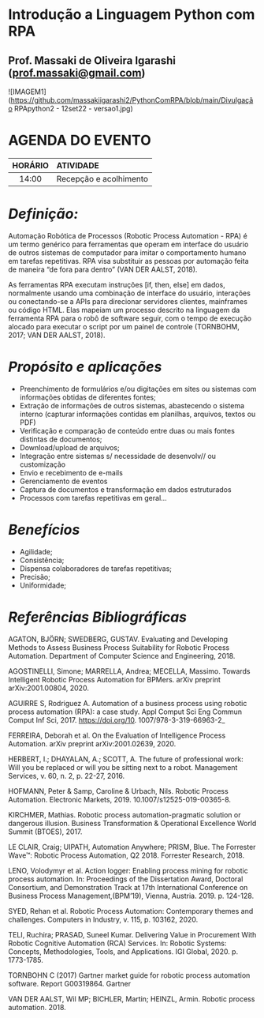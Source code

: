 # Introdução a Linguagem Python com RPA
## Prof. Massaki de Oliveira Igarashi (prof.massaki@gmail.com)
![IMAGEM1](https://github.com/massakiigarashi2/PythonComRPA/blob/main/Divulgação RPApython2 - 12set22 - versao1.jpg)

# AGENDA DO EVENTO
**HORÁRIO** | **ATIVIDADE**
:------: | :------ 
14:00  | Recepção e acolhimento 



# *Definição:*
Automação Robótica de Processos  (Robotic Process Automation - RPA) é um termo genérico para ferramentas que operam em interface do usuário de outros sistemas de computador para imitar o comportamento humano em tarefas repetitivas. RPA visa substituir as pessoas por automação feita de maneira “de fora para dentro” (VAN DER AALST, 2018).  

As ferramentas RPA executam instruções [if, then, else] em dados, normalmente usando uma combinação de interface do usuário, interações ou conectando-se a APIs para direcionar servidores clientes, mainframes ou código HTML. Elas mapeiam um processo descrito na linguagem da ferramenta RPA para o robô de software seguir, com o tempo de execução alocado para executar o script por um painel de controle (TORNBOHM, 2017; VAN DER AALST, 2018). 

# *Propósito e aplicações*
* Preenchimento de formulários e/ou digitações em sites ou sistemas com informações obtidas de diferentes fontes;
* Extração de informações de outros sistemas, abastecendo o sistema interno (capturar informações contidas em planilhas, arquivos, textos ou PDF)
* Verificação e comparação de conteúdo entre duas ou mais fontes distintas de documentos;
* Download/upload de arquivos;
* Integração entre sistemas s/ necessidade de desenvolv// ou customização
* Envio e recebimento de e-mails
* Gerenciamento de eventos
* Captura de documentos e transformação em dados estruturados
* Processos com tarefas repetitivas em geral...

# *Benefícios*
* Agilidade;
* Consistência;
* Dispensa colaboradores de tarefas repetitivas;
* Precisão;
* Uniformidade;

# *Referências Bibliográficas*
AGATON, BJÖRN; SWEDBERG, GUSTAV. Evaluating and Developing Methods to Assess Business Process Suitability for Robotic Process Automation. Department of Computer Science and Engineering, 2018.

AGOSTINELLI, Simone; MARRELLA, Andrea; MECELLA, Massimo. Towards Intelligent Robotic Process Automation for BPMers. arXiv preprint arXiv:2001.00804, 2020.

AGUIRRE S, Rodriguez A. Automation of a business process using robotic process automation (RPA): a case study. Appl Comput Sci Eng Commun Comput Inf Sci, 2017. https://doi.org/10. 1007/978-3-319-66963-2_

FERREIRA, Deborah et al. On the Evaluation of Intelligence Process Automation. arXiv preprint arXiv:2001.02639, 2020.

HERBERT, I.; DHAYALAN, A.; SCOTT, A. The future of professional work: Will you be replaced or will you be sitting next to a robot. Management Services, v. 60, n. 2, p. 22-27, 2016.

HOFMANN, Peter & Samp, Caroline & Urbach, Nils. Robotic Process Automation. Electronic Markets, 2019. 10.1007/s12525-019-00365-8. 

KIRCHMER, Mathias. Robotic process automation-pragmatic solution or dangerous illusion. Business Transformation & Operational Excellence World Summit (BTOES), 2017.

LE CLAIR, Craig; UIPATH, Automation Anywhere; PRISM, Blue. The Forrester Wave™: Robotic Process Automation, Q2 2018. Forrester Research, 2018.

LENO, Volodymyr et al. Action logger: Enabling process mining for robotic process automation. In: Proceedings of the Dissertation Award, Doctoral Consortium, and Demonstration Track at 17th International Conference on Business Process Management,(BPM’19), Vienna, Austria. 2019. p. 124-128.

SYED, Rehan et al. Robotic Process Automation: Contemporary themes and challenges. Computers in Industry, v. 115, p. 103162, 2020.

TELI, Ruchira; PRASAD, Suneel Kumar. Delivering Value in Procurement With Robotic Cognitive Automation (RCA) Services. In: Robotic Systems: Concepts, Methodologies, Tools, and Applications. IGI Global, 2020. p. 1773-1785.

TORNBOHN C (2017) Gartner market guide for robotic process automation software. Report G00319864. Gartner

VAN DER AALST, Wil MP; BICHLER, Martin; HEINZL, Armin. Robotic process automation. 2018.
